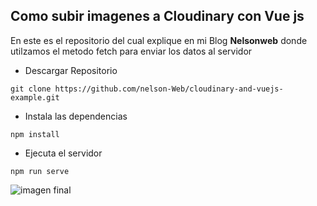 ## Como subir imagenes a Cloudinary con Vue js

En este es el repositorio del cual explique en mi Blog **Nelsonweb** donde utilzamos el metodo fetch para enviar los datos al servidor

* Descargar Repositorio

~~~
git clone https://github.com/nelson-Web/cloudinary-and-vuejs-example.git
~~~


* Instala las dependencias

~~~
npm install
~~~

* Ejecuta el servidor 
~~~
npm run serve
~~~
![imagen final](https://res.cloudinary.com/nelsonweb/image/upload/v1585275520/formulario_wundlg.png)
